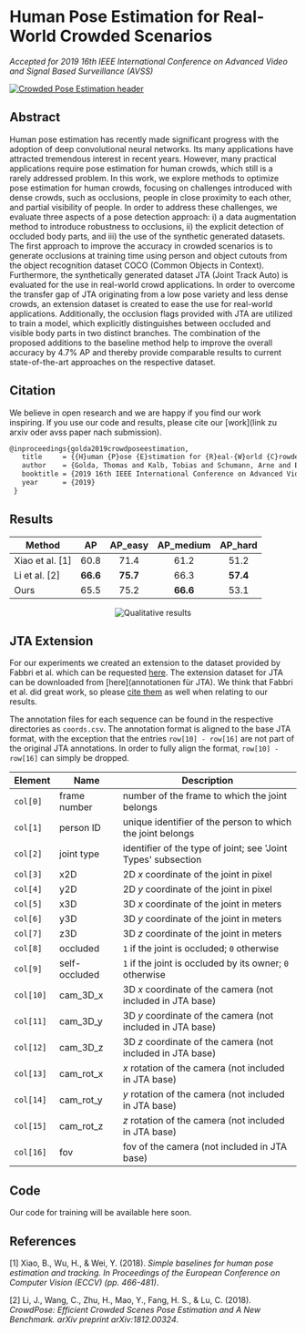 # Human Pose Estimation for Real-World Crowded Scenarios
_Accepted for 2019 16th IEEE International Conference on Advanced Video and Signal Based Surveillance (AVSS)_

[![Crowded Pose Estimation header](https://github.com/thomasgolda/Human-Pose-Estimation-for-Real-World-Crowded-Scenarios/blob/master/header.png?raw=true)](https://www.iosb.fraunhofer.de/servlet/is/12481/)

## Abstract
Human pose estimation has recently made significant progress with the adoption of deep convolutional neural networks. Its many applications have attracted tremendous interest in recent years. However, many practical applications require pose estimation for human crowds, which still is a rarely addressed problem. In this work, we explore methods to optimize pose estimation for human crowds, focusing on challenges introduced with dense crowds, such as occlusions, people in close proximity to each other, and partial visibility of people. In order to address these challenges, we evaluate three aspects of a pose detection approach: i) a data augmentation method to introduce robustness to occlusions, ii) the explicit detection of occluded body parts,  and iii) the use of the synthetic generated datasets. The first approach to improve the accuracy in crowded scenarios is to generate occlusions at training time using person and object cutouts from the object recognition dataset COCO (Common Objects in Context). Furthermore, the synthetically generated dataset JTA (Joint Track Auto) is evaluated for the use in real-world crowd applications. In order to overcome the transfer gap of JTA originating from a low pose variety and less dense crowds, an extension dataset is created to ease the use for real-world applications. Additionally, the occlusion flags provided with JTA are utilized to train a model, which explicitly distinguishes between occluded and visible body parts in two distinct branches. The combination of the proposed additions to the baseline method help to improve the overall accuracy by 4.7\% AP and thereby provide comparable results to current state-of-the-art approaches on the respective dataset.

## Citation
We believe in open research and we are happy if you find our work inspiring. If you use our code and results, please cite our [work](link zu arxiv oder avss paper nach submission).

```latex
@inproceedings{golda2019crowdposeestimation,
   title     = {{H}uman {P}ose {E}stimation for {R}eal-{W}orld {C}rowded {S}cenarios},
   author    = {Golda, Thomas and Kalb, Tobias and Schumann, Arne and Beyerer, J\"uergen},
   booktitle = {2019 16th IEEE International Conference on Advanced Video and Signal Based Surveillance (AVSS)},
   year      = {2019}
 }
```

## Results
| Method          | AP         | AP_easy    | AP_medium   | AP_hard    |
|-----------------|:----------:|:----------:|:-----------:|:----------:|
| Xiao et al. [1] | 60.8       | 71.4       | 61.2        | 51.2       |
| Li et al. [2]   | **66.6**   | **75.7**   | 66.3        | **57.4**   |
| Ours            | 65.5       | 75.2       | **66.6**    | 53.1       |

<div style="text-align: center;"><img src="https://github.com/thomasgolda/Human-Pose-Estimation-for-Real-World-Crowded-Scenarios/blob/master/avss2019_crowd-paper-qualitative-results.png?raw=true" alt="Qualitative results" /></div>

## JTA Extension
For our experiments we created an extension to the dataset provided by Fabbri et al. which can be requested [here](https://github.com/fabbrimatteo/JTA-Dataset). The extension dataset for JTA can be downloaded from [here](annotationen für JTA). We think that Fabbri et al. did great work, so please [cite them](https://github.com/fabbrimatteo/JTA-Mods) as well when relating to our results.

The annotation files for each sequence can be found in the respective directories as `coords.csv`. The annotation format 
is aligned to the base JTA format, with the exception that the entries `row[10] - row[16]` are not part of the original JTA annotations.
In order to fully align the format, `row[10] - row[16]` can simply be dropped.


| Element   | Name          | Description                                                  |
| --------  | ------------- | ------------------------------------------------------------ |
| `col[0]`  | frame number  | number of the frame to which the joint belongs               |
| `col[1]`  | person ID     | unique identifier of the person to which the joint belongs   |
| `col[2]`  | joint type    | identifier of the type of joint; see 'Joint Types' subsection |
| `col[3]`  | x2D           | 2D _x_ coordinate of the joint in pixel                      |
| `col[4]`  | y2D           | 2D _y_ coordinate of the joint in pixel                      |
| `col[5]`  | x3D           | 3D _x_ coordinate of the joint in meters                     |
| `col[6]`  | y3D           | 3D _y_ coordinate of the joint in meters                     |
| `col[7]`  | z3D           | 3D _z_ coordinate of the joint in meters                     |
| `col[8]`  | occluded      | `1` if the joint is occluded; `0` otherwise                  |
| `col[9]`  | self-occluded | `1` if the joint is occluded by its owner; `0` otherwise     |
| `col[10]` | cam_3D_x      | 3D _x_ coordinate of the camera (not included in JTA base)   |
| `col[11]` | cam_3D_y      | 3D _y_ coordinate of the camera (not included in JTA base)   |
| `col[12]` | cam_3D_z      | 3D _z_ coordinate of the camera (not included in JTA base)   |
| `col[13]` | cam_rot_x     | _x_ rotation of the camera (not included in JTA base)        |
| `col[14]` | cam_rot_y     | _y_ rotation of the camera (not included in JTA base)        |
| `col[15]` | cam_rot_z     | _z_ rotation of the camera (not included in JTA base)        |
| `col[16]` | fov           | fov of the camera (not included in JTA base)                 |


## Code
Our code for training will be available here soon.

## References
[1] Xiao, B., Wu, H., & Wei, Y. (2018). _Simple baselines for human pose estimation and tracking. In Proceedings of the European Conference on Computer Vision (ECCV) (pp. 466-481)_.

[2] Li, J., Wang, C., Zhu, H., Mao, Y., Fang, H. S., & Lu, C. (2018). _CrowdPose: Efficient Crowded Scenes Pose Estimation and A New Benchmark. arXiv preprint arXiv:1812.00324_.
